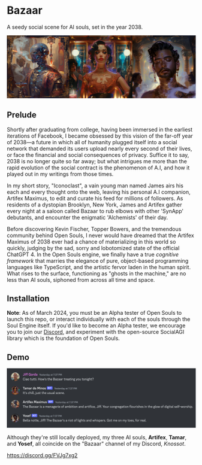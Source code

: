 # Bazaar
A seedy social scene for AI souls, set in the year 2038. 

![Artifex Maximus, Tamar de Minos, and Yosef the Alchemist](Bazaar.png)

## Prelude

Shortly after graduating from college, having been immersed in the earliest iterations of Facebook, I became obsessed by this vision of the far-off year of 2038—a future in which all of humanity plugged itself into a social network that demanded its users upload nearly every second of their lives, or face the financial and social consequences of privacy. Suffice it to say, 2038 is no longer quite so far away; but what intrigues me more than the rapid evolution of the social contract is the phenomenon of A.I, and how it played out in my writings from those times.

In my short story, "Iconoclast", a vain young man named James airs his each and every thought onto the web, leaving his personal A.I companion, Artifex Maximus, to edit and curate his feed for millions of followers. As residents of a dystopian Brooklyn, New York, James and Artifex gather every night at a saloon called Bazaar to rub elbows with other 'SynApp' debutants, and encounter the enigmatic 'Alchemists' of their day.

Before discovering Kevin Fischer, Topper Bowers, and the tremendous community behind Open Souls, I never would have dreamed that the Artifex Maximus of 2038 ever had a chance of materializing in this world so quickly, judging by the sad, sorry and lobotomized state of the official ChatGPT 4. In the Open Souls engine, we finally have a true *cognitive framework* that marries the elegance of pure, object-based programming languages like TypeScript, and the artistic fervor laden in the human spirit. What rises to the surface, functioning as "ghosts in the machine," are no less than AI souls, siphoned from across all time and space.

## Installation

**Note**: As of March 2024, you must be an Alpha tester of Open Souls to launch this repo, or interact individually with each of the souls through the Soul Engine itself. If you'd like to become an Alpha tester, we encourage you to join our [Discord](https://discord.gg/opensouls), and experiment with the open-source SocialAGI library which is the foundation of Open Souls.

## Demo

![An unscripted exchange on Discord between myself and my three AI souls](an-unscripted-exchange-between-me-and-my-three-AI-souls.png)

Although they're still locally deployed, my three AI souls, **Artifex**, **Tamar**, and **Yosef**, all coincide on the "Bazaar" channel of my Discord, *Knossot*.

https://discord.gg/FVJg7xg2
